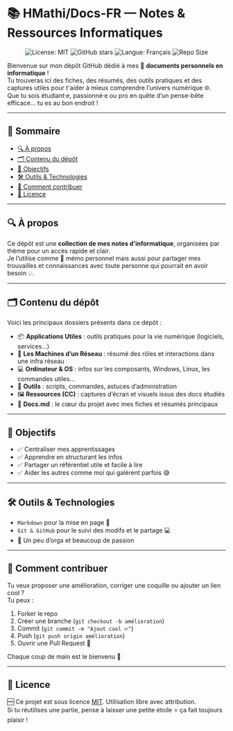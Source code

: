 # 📚 HMathi/Docs-FR — Notes & Ressources Informatiques
<p align="center">
  <img src="https://img.shields.io/badge/License-MIT-blue.svg" alt="License: MIT" />
  <img src="https://img.shields.io/github/stars/HMathi/Docs?style=social" alt="GitHub stars" />
  <img src="https://img.shields.io/badge/langue-français-blue.svg" alt="Langue: Français" />
  <img src="https://img.shields.io/github/repo-size/HMathi/Docs" alt="Repo Size" />
</p>

Bienvenue sur mon dépôt GitHub dédié à mes 📖 **documents personnels en informatique** !  
Tu trouveras ici des fiches, des résumés, des outils pratiques et des captures utiles pour t'aider à mieux comprendre l’univers numérique 🌐.  
Que tu sois étudiant·e, passionné·e ou pro en quête d’un pense-bête efficace… tu es au bon endroit !

---

## 🚀 Sommaire

- [🔍 À propos](#-à-propos)
- [🗂️ Contenu du dépôt](#-contenu-du-dépôt)
- [🎯 Objectifs](#-objectifs)
- [🛠️ Outils & Technologies](#-outils--technologies)
- [🤝 Comment contribuer](#-comment-contribuer)
- [📝 Licence](#-licence)

---

## 🔍 À propos

Ce dépôt est une **collection de mes notes d’informatique**, organisées par thème pour un accès rapide et clair.  
Je l’utilise comme 📌 mémo personnel mais aussi pour partager mes trouvailles et connaissances avec toute personne qui pourrait en avoir besoin 💡.

---

## 🗂️ Contenu du dépôt

Voici les principaux dossiers présents dans ce dépôt :

- 📦 **Applications Utiles** : outils pratiques pour la vie numérique (logiciels, services…)
- 🧠 **Les Machines d’un Réseau** : résumé des rôles et interactions dans une infra réseau
- 💻 **Ordinateur & OS** : infos sur les composants, Windows, Linux, les commandes utiles...
- 🧰 **Outils** : scripts, commandes, astuces d’administration
- 🖼️ **Ressources (CC)** : captures d’écran et visuels issus des docs étudiés
- 📝 **Docs.md** : le cœur du projet avec mes fiches et résumés principaux

---

## 🎯 Objectifs

- ✅ Centraliser mes apprentissages
- ✅ Apprendre en structurant les infos
- ✅ Partager un référentiel utile et facile à lire
- ✅ Aider les autres comme moi qui galèrent parfois 😅

---

## 🛠️ Outils & Technologies

- `Markdown` pour la mise en page 🧾  
- `Git & GitHub` pour le suivi des modifs et le partage 💻  
- 🧪 Un peu d’orga et beaucoup de passion

---

## 🤝 Comment contribuer

Tu veux proposer une amélioration, corriger une coquille ou ajouter un lien cool ?  
Tu peux :

1. Forker le repo
2. Créer une branche (`git checkout -b amélioration`)
3. Commit (`git commit -m "Ajout cool 🔥"`)
4. Push (`git push origin amélioration`)
5. Ouvrir une Pull Request 🙌

Chaque coup de main est le bienvenu 🙏

---

## 📝 Licence

🆓 Ce projet est sous licence [MIT](LICENSE). Utilisation libre avec attribution.  
Si tu réutilises une partie, pense à laisser une petite étoile ⭐ ça fait toujours plaisir !
